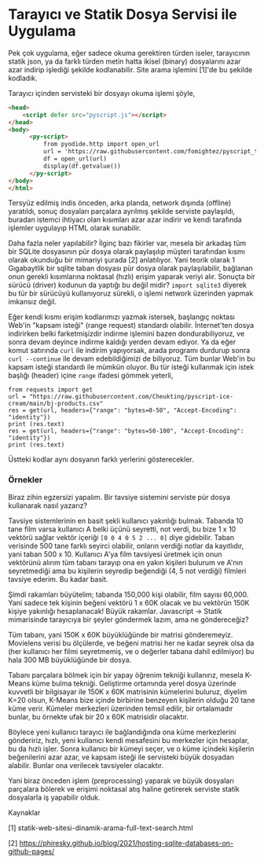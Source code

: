 # Tarayıcı ve Statik Dosya Servisi ile Uygulama 

Pek çok uygulama, eğer sadece okuma gerektiren türden iseler,
tarayıcının statik json, ya da farklı türden metin hatta ikisel
(binary) dosyalarını azar azar indirip işlediği şekilde
kodlanabilir. Site arama işlemini [1]'de bu şekilde kodladık.

Tarayıcı içinden servisteki bir dosyayı okuma işlemi şöyle,

```html
<head>
    <script defer src="pyscript.js"></script>
</head>
<body>    
      <py-script>
          from pyodide.http import open_url
          url = 'https://raw.githubusercontent.com/fomightez/pyscript_test/main/turtles.csv'
          df = open_url(url)
          display(df.getvalue())
      </py-script>
</body>
</html>
```

Tersyüz edilmiş indis önceden, arka planda, network dışında (offline)
yaratıldı, sonuç dosyaları parçalara ayrılmış şekilde serviste
paylaşıldı, buradan istemci ihtiyacı olan kısımları azar azar indirir
ve kendi tarafında işlemler uygulayıp HTML olarak sunabilir.

Daha fazla neler yapılabilir? İlginç bazı fikirler var, mesela bir
arkadaş tüm bir SQLite dosyasının pür dosya olarak paylaşılıp müşteri
tarafından kısmı olarak okunduğu bir mimariyi şurada [2] anlatılıyor.
Yani teorik olarak 1 Gıgabaytlik bir sqlite taban dosyası pür dosya olarak
paylaşılabilir, bağlanan onun gerekli kısımlarına noktasal (hızlı)
erişim yaparak veriyi alır. Sonuçta bir sürücü (driver) kodunun da
yaptığı bu değil midir? `import sqlite3` diyerek bu tür bir sürücüyü
kullanıyoruz sürekli, o işlemi network üzerinden yapmak imkansız değil.

Eğer kendi kısmı erişim kodlarımızı yazmak istersek, başlangıç noktası
Web'in "kapsam isteği" (range request) standardı olabilir. İnternet'ten
dosya indirirken belki farketmişizdir indirme işlemini bazen dondurabiliyoruz,
ve sonra devam deyince indirme kaldığı yerden devam ediyor. Ya da eğer komut
satırında `curl` ile indirim yapıyorsak, arada programı durdurup sonra
`curl --continue` ile devam edebildiğimizi de biliyoruz.  Tüm bunlar
Web'in bu kapsam isteği standardı ile mümkün oluyor. Bu tür isteği
kullanmak için istek başlığı (header) içine `range` ifadesi gömmek yeterli,

```
from requests import get
url = "https://raw.githubusercontent.com/Cheukting/pyscript-ice-cream/main/bj-products.csv"
res = get(url, headers={"range": "bytes=0-50", "Accept-Encoding": "identity"})
print (res.text)
res = get(url, headers={"range": "bytes=50-100", "Accept-Encoding": "identity"})
print (res.text)
```

Üstteki kodlar aynı dosyanın farklı yerlerini gösterecekler.

### Örnekler

Biraz zihin egzersizi yapalım. Bir tavsiye sistemini serviste pür
dosya kullanarak nasıl yazarız?

Tavsiye sistemlerinin en basit şekli kullanıcı yakınlığı
bulmak. Tabanda 10 tane film varsa kullanıcı A belki üçünü seyretti,
not verdi, bu bize 1 x 10 vektörü sağlar vektör içeriği
`[0 0 4 0 5 2 ... 0]` diye gidebilir.  Taban verisinde 500 tane
farklı seyirci olabilir, onların verdiği notlar da kayıtlıdır,
yani taban 500 x 10. Kullanıcı A'ya film tavsiyesi üretmek için
onun vektörünü alırım tüm tabanı tarayıp ona en yakın kişileri
bulurum ve A'nın seyretmediği ama bu kişilerin seyredip beğendiği
(4, 5 not verdiği) filmleri tavsiye ederim. Bu kadar basit.

Şimdi rakamları büyütelim; tabanda 150,000 kişi olabilir, film sayısı
60,000. Yani sadece tek kişinin beğeni vektörü 1 x 60K olacak ve bu vektörün
150K kişiye yakınlığı hesaplanacak! Büyük rakamlar. Javascript ->
Statik mimarisinde tarayıcıya bir şeyler göndermek lazım, ama ne göndereceğiz?

Tüm tabanı, yani 150K x 60K büyüklüğünde bir matrisi
gönderemeyiz. Movielens verisi bu ölçülerde, ve beğeni matrisi her ne
kadar seyrek olsa da (her kullanıcı her filmi seyretmemiş, ve o
değerler tabana dahil edilmiyor) bu hala 300 MB büyüklüğünde bir dosya.

Tabanı parçalara bölmek için bir yapay öğrenim tekniği kullanırız,
mesela K-Means küme bulma tekniği. Geliştirme ortamında yerel dosya
üzerinde kuvvetli bir bilgisayar ile 150K x 60K matrisinin kümelerini
buluruz, diyelim K=20 olsun, K-Means bize içinde birbirine benzeyen
kişilerin olduğu 20 tane küme verir. Kümeler merkezleri üzerinden
temsil edilir, bir ortalamadır bunlar, bu örnekte ufak bir 20 x 60K
matrisidir olacaktır.

Böylece yeni kullanıcı tarayıcı ile bağlandığında ona küme
merkezlerini göndeririz, hızlı, yeni kullanıcı kendi mesafesini bu
merkezler için hesaplar, bu da hızlı işler. Sonra kullanıcı bir kümeyi
seçer, ve o küme içindeki kişilerin beğenilerini azar azar, ve kapsam
isteği ile servisteki büyük dosyadan alabilir. Bunlar ona verilecek
tavsiyeler olacaktır.

Yani biraz önceden işlem (preprocessing) yaparak ve büyük dosyaları
parçalara bölerek ve erişimi noktasal atış haline getirerek serviste
statik dosyalarla iş yapabilir olduk.

Kaynaklar

[1] statik-web-sitesi-dinamik-arama-full-text-search.html

[2] https://phiresky.github.io/blog/2021/hosting-sqlite-databases-on-github-pages/

